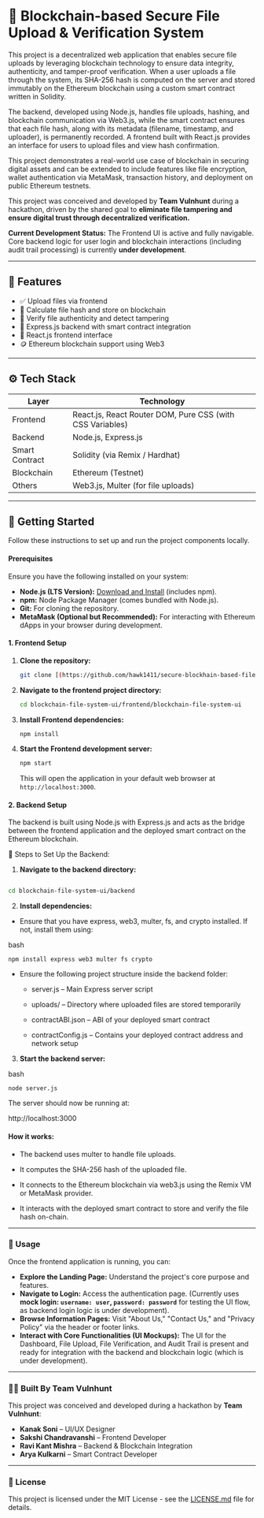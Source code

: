 # 🔐 Blockchain-based Secure File Upload & Verification System

This project is a decentralized web application that enables secure file uploads by leveraging blockchain technology to ensure data integrity, authenticity, and tamper-proof verification. When a user uploads a file through the system, its SHA-256 hash is computed on the server and stored immutably on the Ethereum blockchain using a custom smart contract written in Solidity.

The backend, developed using Node.js, handles file uploads, hashing, and blockchain communication via Web3.js, while the smart contract ensures that each file hash, along with its metadata (filename, timestamp, and uploader), is permanently recorded. A frontend built with React.js provides an interface for users to upload files and view hash confirmation.

This project demonstrates a real-world use case of blockchain in securing digital assets and can be extended to include features like file encryption, wallet authentication via MetaMask, transaction history, and deployment on public Ethereum testnets.

This project was conceived and developed by **Team Vulnhunt** during a hackathon, driven by the shared goal to **eliminate file tampering and ensure digital trust through decentralized verification.**

**Current Development Status:** The Frontend UI is active and fully navigable. Core backend logic for user login and blockchain interactions (including audit trail processing) is currently **under development**.


---

## 📂 Features

- ✅ Upload files via frontend
- 🔗 Calculate file hash and store on blockchain
- 🔎 Verify file authenticity and detect tampering
- 📜 Express.js backend with smart contract integration
- 🎨 React.js frontend interface
- 🪙 Ethereum blockchain support using Web3

---

## ⚙️ Tech Stack

| Layer      | Technology             |
|------------|------------------------|
| Frontend   | React.js, React Router DOM, Pure CSS (with CSS Variables)        |
| Backend    | Node.js, Express.js    |
| Smart Contract | Solidity (via Remix / Hardhat) |
| Blockchain | Ethereum (Testnet)     |
| Others     | Web3.js, Multer (for file uploads)

---

## 🚀 Getting Started

Follow these instructions to set up and run the project components locally.

#### Prerequisites

Ensure you have the following installed on your system:
* **Node.js (LTS Version):** [Download and Install](https://nodejs.org/en/) (includes npm).
* **npm:** Node Package Manager (comes bundled with Node.js).
* **Git:** For cloning the repository.
* **MetaMask (Optional but Recommended):** For interacting with Ethereum dApps in your browser during development.

#### 1. Frontend Setup

1.  **Clone the repository:**
    ```bash
    git clone [(https://github.com/hawk1411/secure-blockhain-based-file-upload-verification-system)]
    ```
2.  **Navigate to the frontend project directory:**
    ```bash
    cd blockchain-file-system-ui/frontend/blockchain-file-system-ui
    ```
3.  **Install Frontend dependencies:**
    ```bash
    npm install
    ```
4.  **Start the Frontend development server:**
    ```bash
    npm start
    ```
    This will open the application in your default web browser at `http://localhost:3000`.

   #### 2. Backend Setup
The backend is built using Node.js with Express.js and acts as the bridge between the frontend application and the deployed smart contract on the Ethereum blockchain.


🔧 Steps to Set Up the Backend:


1.  **Navigate to the backend directory:**

```bash

cd blockchain-file-system-ui/backend
```
2.  **Install dependencies:**

- Ensure that you have express, web3, multer, fs, and crypto installed. If not, install them using:

bash
```
npm install express web3 multer fs crypto
```
- Ensure the following project structure inside the backend folder:

   - server.js – Main Express server script
  
   - uploads/ – Directory where uploaded files are stored temporarily
  
   - contractABI.json – ABI of your deployed smart contract
  
   - contractConfig.js – Contains your deployed contract address and network setup

3.  **Start the backend server:**

bash
```
node server.js
```
The server should now be running at:

http://localhost:3000

#### How it works:

- The backend uses multer to handle file uploads.

- It computes the SHA-256 hash of the uploaded file.

- It connects to the Ethereum blockchain via web3.js using the Remix VM or MetaMask provider.

- It interacts with the deployed smart contract to store and verify the file hash on-chain.

---

### 📖 Usage

Once the frontend application is running, you can:

* **Explore the Landing Page:** Understand the project's core purpose and features.
* **Navigate to Login:** Access the authentication page. (Currently uses **mock login: `username: user`, `password: password`** for testing the UI flow, as backend login logic is under development).
* **Browse Information Pages:** Visit "About Us," "Contact Us," and "Privacy Policy" via the header or footer links.
* **Interact with Core Functionalities (UI Mockups):** The UI for the Dashboard, File Upload, File Verification, and Audit Trail is present and ready for integration with the backend and blockchain logic (which is under development).

---

### 👨‍💻 Built By Team Vulnhunt

This project was conceived and developed during a hackathon by **Team Vulnhunt**:

* **Kanak Soni** – UI/UX Designer
* **Sakshi Chandravanshi** – Frontend Developer
* **Ravi Kant Mishra** – Backend & Blockchain Integration
* **Arya Kulkarni** – Smart Contract Developer

---

### 📝 License

This project is licensed under the MIT License - see the [LICENSE.md](LICENSE.md) file for details.
